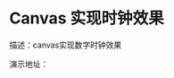 # Canvas 实现时钟效果

描述：canvas实现数字时钟效果

演示地址：[<i class="icon-external-link icon-2x" style="font-size: 16px;"></i>](https://haochn.github.io/demo/canvas/index.html)
